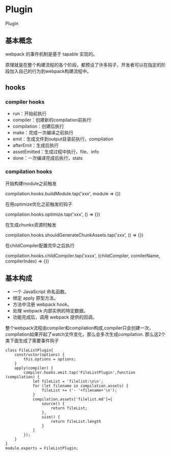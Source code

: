 # Plugin

Plugin

## 基本概念

webpack 的事件机制是基于 tapable 实现的。

原理就是在整个构建流程的各个阶段，都预设了许多钩子，开发者可以在指定的阶段加入自己的行为到webpack构建流程中。

## hooks

### compiler hooks

* run：开始前执行
* compiler：创建新的compilation前执行
* compilation：创建后执行
* make：完成一次编译之前执行
* emit：生成文件到output目录前执行，compilation
* afterEmit：生成后执行
* assetEmitted：生成过程中执行，file、info
* done：一次编译完成后执行，stats

### compilation hooks

开始构建module之前触发

compilation.hooks.buildModule.tap\('xxx', module =&gt; {}\)

在用optimize优化之前触发的钩子

compilation.hooks.optimize.tap\('xxx', \(\) =&gt; {}\)

在生成chunks资源时触发

compilation.hooks.shouldGenerateChunkAssets.tap\('xxx', \(\) =&gt; {}\)

在childCompiler配置完毕之后执行

compilation.hooks.childCompiler.tap\('xxxx', \(childCompiler, comilerName, compilerIndex\) =&gt; {}\)

## 基本构成

* 一个 JavaScript 命名函数。
* 绑定 apply 原型方法。
* 方法中注册 webpack hook。
* 处理 webpack 内部实例的特定数据。
* 功能完成后，调用 webpack 提供的回调。

整个webpack流程由compiler和compilation构成,compiler只会创建一次，compilation如果开起了watch文件变化，那么会多次生成compilation. 那么这2个类下面生成了需要事件钩子

```text
class FileListPlugin{
    constructor(options) {
        this.options = options;
    }
    apply(compiler) {
        compiler.hooks.emit.tap('FileListPlugin',function (compilation) {
            let fileList = 'filelist:\n\n';
            for (let filename in compilation.assets) {
                fileList += ('- '+filename+'\n');
            }
            compilation.assets['filelist.md']={
                source() {
                    return fileList;
                },
                size() {
                    return fileList.length
                }
            }
        });
    }
}
module.exports = FileListPlugin;
```

